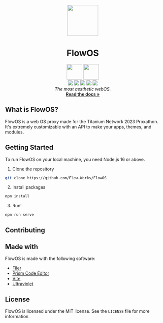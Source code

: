 <div align="center">
  <img src="https://raw.githubusercontent.com/Flow-Works/FlowOS/master/src/assets/flow.png" width="100px">
 
  # FlowOS

  <img src="https://cdn.rawgit.com/standard/standard/master/badge.svg" height="50">
  <a href="https://discord.gg/axUqK8CN2n"><img src="https://raw.githubusercontent.com/Flow-Works/FlowOS/master/src/assets/badge.png" height="50"></a><br/>

  <img src="https://img.shields.io/github/stars/flow-works/flowos?style=for-the-badge" />
  <img src="https://img.shields.io/github/issues-pr/flow-works/flowos?style=for-the-badge" />
  <img src="https://img.shields.io/github/forks/flow-works/flowos?style=for-the-badge&color=orange" />
  <img src="https://img.shields.io/github/commit-activity/t/Flow-Works/FlowOS?style=for-the-badge&color=violet" />
  <img src="https://img.shields.io/github/actions/workflow/status/flow-works/flowos/build.yml?style=for-the-badge" />

  <br>
  <i>The most aesthetic webOS.</i>
  <br>
  <a href="https://docs.flow-works.me"><strong>Read the docs »</strong></a>
  <br>
  
</div>

## What is FlowOS?

FlowOS is a web OS proxy made for the Titanium Network 2023 Proxathon. It's extremely customizable with an API to make your apps, themes, and modules.

## Getting Started

To run FlowOS on your local machine, you need Node.js 16 or above. 

1. Clone the repository
```bash
git clone https://github.com/Flow-Works/FlowOS
```
2. Install packages
```bash
npm install
```
3. Run!
```bash
npm run serve
```
## Contributing


## Made with
FlowOS is made with the following software:
* [Filer](https://github.com/filerjs/filer)
* [Prism Code Editor](https://github.com/FIameCaster/prism-code-editor)
* [Vite](https://vitejs.dev)
* [Ultraviolet](https://github.com/titaniumnetwork-dev/ultraviolet)

## License
FlowOS is licensed under the MIT license. See the `LICENSE` file for more information.
